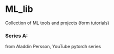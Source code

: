 # ML_lib
Collection of ML tools and projects (form tutorials)

### Series A:<br>
from Aladdin Persson, YouTube pytorch series<br>

